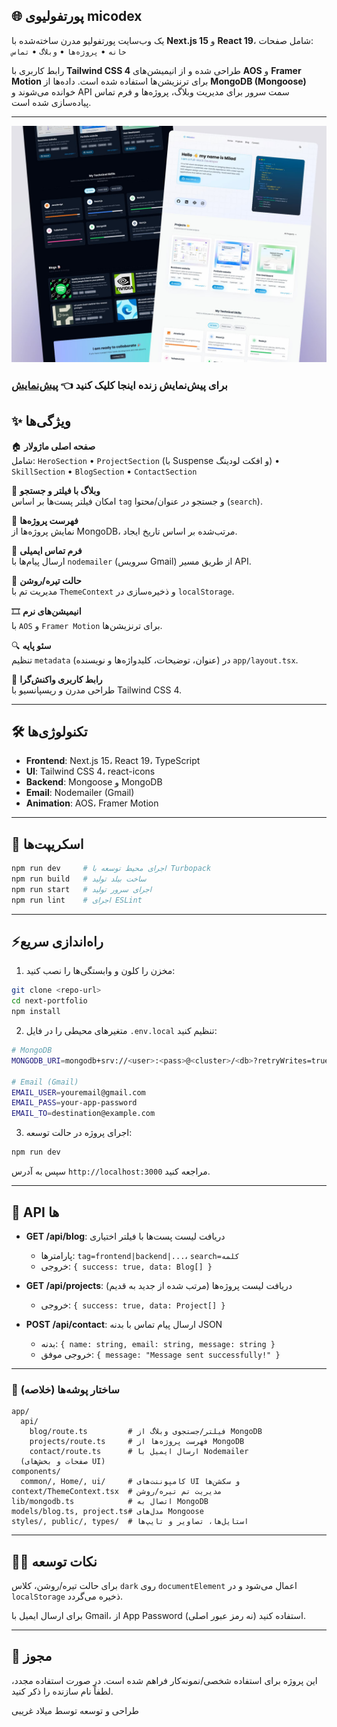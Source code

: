 ## 🌐 پورتفولیوی micodex

یک وب‌سایت پورتفولیو مدرن ساخته‌شده با **Next.js 15** و **React 19**، شامل صفحات:  
`خانه` • `پروژه‌ها` • `وبلاگ` • `تماس`

رابط کاربری با **Tailwind CSS 4** طراحی شده و از انیمیشن‌های **AOS** و **Framer Motion** برای ترنزیشن‌‌ها استفاده شده است.
داده‌ها از **MongoDB (Mongoose)** خوانده می‌شوند و API سمت سرور برای مدیریت وبلاگ، پروژه‌ها و فرم تماس پیاده‌سازی شده است.

---

![screenshot](./public/screenshot.jpg)

### برای پیش‌نمایش زنده اینجا کلیک کنید 👈 [پیش‌نمایش]()

## ✨ ویژگی‌ها

🏠 **صفحه اصلی ماژولار**  
 شامل: `HeroSection` • `ProjectSection` (با Suspense و افکت لودینگ) • `SkillSection` • `BlogSection` • `ContactSection`

📝 **وبلاگ با فیلتر و جستجو**  
 امکان فیلتر پست‌ها بر اساس `tag` و جستجو در عنوان/محتوا (`search`).

📂 **فهرست پروژه‌ها**  
 نمایش پروژه‌ها از MongoDB، مرتب‌شده بر اساس تاریخ ایجاد.

📩 **فرم تماس ایمیلی**  
 ارسال پیام‌ها با `nodemailer` (سرویس Gmail) از طریق مسیر API.

🌙 **حالت تیره/روشن**  
 مدیریت تم با `ThemeContext` و ذخیره‌سازی در `localStorage`.

🎞 **انیمیشن‌های نرم**  
 با `AOS` و `Framer Motion` برای ترنزیشن‌ها.

🔍 **سئو پایه**  
 تنظیم `metadata` (عنوان، توضیحات، کلیدواژه‌ها و نویسنده) در `app/layout.tsx`.

📱 **رابط کاربری واکنش‌گرا**  
 طراحی مدرن و ریسپانسیو با Tailwind CSS 4.

---

## 🛠️ تکنولوژی‌ها

- **Frontend**: Next.js 15، React 19، TypeScript
- **UI**: Tailwind CSS 4، react-icons
- **Backend**: Mongoose و MongoDB
- **Email**: Nodemailer (Gmail)
- **Animation**: AOS، Framer Motion

---

## 🚀 اسکریپت‌ها

```bash
npm run dev     # اجرای محیط توسعه با Turbopack
npm run build   # ساخت بیلد تولید
npm run start   # اجرای سرور تولید
npm run lint    # اجرای ESLint
```

---

## ⚡راه‌اندازی سریع

1. مخزن را کلون و وابستگی‌ها را نصب کنید:

```bash
git clone <repo-url>
cd next-portfolio
npm install
```

2. متغیرهای محیطی را در فایل `.env.local` تنظیم کنید:

```bash
# MongoDB
MONGODB_URI=mongodb+srv://<user>:<pass>@<cluster>/<db>?retryWrites=true&w=majority

# Email (Gmail)
EMAIL_USER=youremail@gmail.com
EMAIL_PASS=your-app-password
EMAIL_TO=destination@example.com
```

3. اجرای پروژه در حالت توسعه:

```bash
npm run dev
```

سپس به آدرس `http://localhost:3000` مراجعه کنید.

---

## 🔗 API ها

- **GET /api/blog**: دریافت لیست پست‌ها با فیلتر اختیاری

  - پارامترها: `tag=frontend|backend|...`، `search=کلمه`
  - خروجی: `{ success: true, data: Blog[] }`

- **GET /api/projects**: دریافت لیست پروژه‌ها (مرتب شده از جدید به قدیم)

  - خروجی: `{ success: true, data: Project[] }`

- **POST /api/contact**: ارسال پیام تماس با بدنه JSON
  - بدنه: `{ name: string, email: string, message: string }`
  - خروجی موفق: `{ message: "Message sent successfully!" }`

---

### 📂 ساختار پوشه‌ها (خلاصه)

```
app/
  api/
    blog/route.ts         # فیلتر/جستجوی وبلاگ از MongoDB
    projects/route.ts     # فهرست پروژه‌ها از MongoDB
    contact/route.ts      # ارسال ایمیل با Nodemailer
  (صفحات و بخش‌های UI)
components/
  common/, Home/, ui/     # کامپوننت‌های UI و سکشن‌ها
context/ThemeContext.tsx  # مدیریت تم تیره/روشن
lib/mongodb.ts            # اتصال به MongoDB
models/blog.ts, project.ts# مدل‌های Mongoose
styles/, public/, types/  # استایل‌ها، تصاویر و تایپ‌ها
```

---

## 🧑‍💻 نکات توسعه

برای حالت تیره/روشن، کلاس `dark` روی `documentElement` اعمال می‌شود و در `localStorage` ذخیره می‌گردد.

برای ارسال ایمیل با Gmail، از App Password استفاده کنید (نه رمز عبور اصلی).

---

## 📜 مجوز

این پروژه برای استفاده شخصی/نمونه‌کار فراهم شده است. در صورت استفاده مجدد، لطفاً نام سازنده را ذکر کنید.

طراحی و توسعه توسط میلاد غریبی
